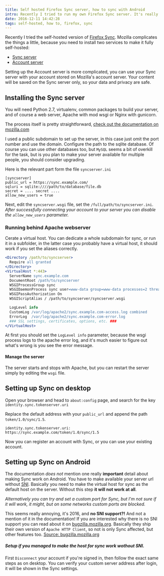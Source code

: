 ```yaml
---
title: Self hosted Firefox Sync server, how to sync with Android
intro: Recently I tried to run my own Firefox Sync server. It's really great to own your content, but often you have hard time figuring things out. Here is how to set up the server to sync with Android devices.
date: 2016-12-11 14:42:28
tags: self-hosted, how to, firefox, sync
---
```


Recently I tried the self-hosted version of [Firefox Sync](https://www.mozilla.org/en-US/firefox/sync/). Mozilla complicates the things a little, because you need to install two services to make it fully self-hosted:

  + [Sync server](https://docs.services.mozilla.com/howtos/run-sync-1.5.html)
  + [Account server](https://docs.services.mozilla.com/howtos/run-fxa.html)


Setting up the Account server is more complicated, you can use your Sync server with your account stored on Mozilla's account server. Your content will be saved on the Sync server only, so your data and privacy are safe.

## Installing the Sync server

You will need Python 2.7, virtualenv, common packages to build your server, and of course a web server, Apache with mod wsgi or Nginx with gunicorn.

The process itself is pretty straightforward, [check out the documentation on mozilla.com](https://docs.services.mozilla.com/howtos/run-sync-1.5.html)

I used a public subdomain to set up the server, in this case just omit the port number and use the domain. Configure the path to the sqlite database. Of course you can use other databases too, but `MySQL` seems a bit of overkill for the task, but is you plan to make your server available for multiple people, you should consider upgrading. 

Here is the relevant part form the file `syncserver.ini`

```
[syncserver]
public_url = https://sync.example.com/
sqluri = sqlite:////path/to/database/file.db
secret = .... secret ....
allow_new_users = true
```

Next, edit the `syncserver.wsgi` file, set the `/full/path/to/syncserver.ini`. *After successfully connecting your account to your server you can disable the `allow_new_users` parameter.*

### Running behind Apache webserver

Cerate a virtual host. You can dedicate a whole subdomain for sync, or run it in a subfolder, in the latter case you probably have a virtual host, it should work if you set the aliases correctly.

```Apache
<Directory /path/to/syncserver>
  Require all granted
</Directory>
<VirtualHost *:443>
  ServerName sync.example.com
  DocumentRoot /path/to/syncserver
  WSGIProcessGroup sync
  WSGIDaemonProcess sync user=www-data group=www-data processes=2 threads=25 python-path=/path/to/syncserver/local/lib/python2.7/site-packages/
  WSGIPassAuthorization On
  WSGIScriptAlias / /path/to/syncserver/syncserver.wsgi

  LogLevel info
  CustomLog /var/log/apache2/sync.example.com-access.log combined
  ErrorLog  /var/log/apache2/sync.example.com-error.log
  ### SSL settings, certificates, options, etc. ###
</VirtualHost>
```

At first you should set the `LogLevel info` parameter, because the wsgi process logs to the apache error log, and it's much easier to figure out what's wrong is you see the error message. 

#### Manage the server

The server starts and stops with Apache, but you can restart the server simply by editing the `wsgi` file.

## Setting up Sync on desktop

Open your browser and head to `about:config` page, and search for the key `identity.sync.tokenserver.uri`

Replace the default address with your `public_url` and append the path `token/1.0/sync/1.5`.

```
identity.sync.tokenserver.uri: https://sync.example.com/token/1.0/sync/1.5
```

Now you can register an account with Sync, or you can use your existing account.

## Setting up Sync on Android

The documentation *does not* mention one really **important** detail about making Sync work on Android. You have to make available your server url without [SNI](https://en.wikipedia.org/wiki/Server_Name_Indication). Basically you need to make the virtual host for sync as the default host on the server. Without this step **it will not work at all**.

*Alternatively you can try and set a custom port for Sync, but I'm not sure if it will work, it might, but on some networks custom ports are blocked.*

This seems really annoying, it's 2016, and **no SNI support?!** And not a mention of it in the documentation! If you are interested why there is no SNI support you can read about it on [bugzilla.mozilla.org](https://bugzilla.mozilla.org/show_bug.cgi?id=765064#c4). Basically they ship their own version of `Apache HTTP Client`, so not is only Sync affected, but other features too. [Source: bugzilla.mozilla.org](https://bugzilla.mozilla.org/show_bug.cgi?id=765064#c19)

##### Setup if you managed to make the host for sync work wothout SNI.

First `Disconnect` your account if you're signed in, then follow the exact same steps as on desktop. You can verify your custom server address after login, it will be shown in the Sync settings.

